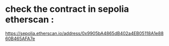 # check the contract in sepolia etherscan : 
https://sepolia.etherscan.io/address/0x9905bA4865dB402a4EB05118A1e8860B465AFA7e